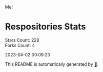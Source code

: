 Me!

# Respositories Stats
Stars Count: 229  
Forks Count: 4

2023-04-02 00:09:23  

This README is automatically generated by [🐰](https://github.com/rnitta/rnitta).
